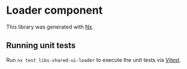 # Loader component

This library was generated with [Nx](https://nx.dev).

## Running unit tests

Run `nx test libs-shared-ui-loader` to execute the unit tests via [Vitest](https://vitest.dev/).
